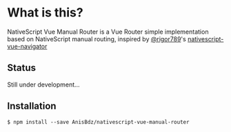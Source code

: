 # What is this?
NativeScript Vue Manual Router is a Vue Router simple implementation based on NativeScript manual routing, inspired by [@rigor789](https://github.com/rigor789)'s [nativescript-vue-navigator](https://github.com/nativescript-vue/nativescript-vue-navigator)

## Status
Still under development...

## Installation
```shell
$ npm install --save AnisBdz/nativescript-vue-manual-router
```

